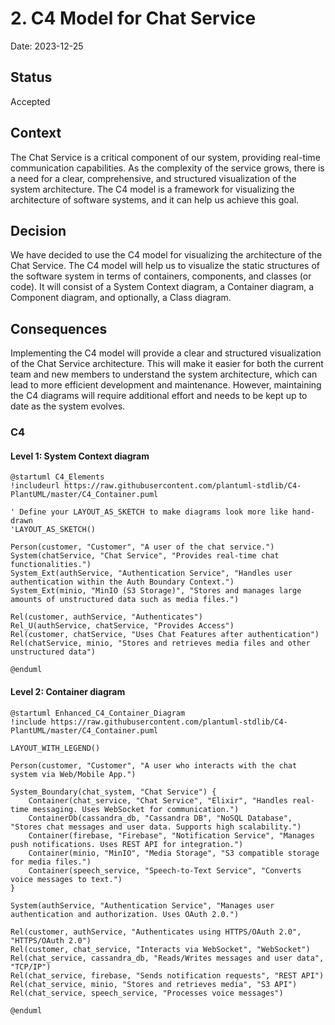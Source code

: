 # 2. C4 Model for Chat Service

Date: 2023-12-25

## Status

Accepted

## Context

The Chat Service is a critical component of our system, providing real-time communication capabilities. 
As the complexity of the service grows, there is a need for a clear, comprehensive, and structured visualization of 
the system architecture. The C4 model is a framework for visualizing the architecture of software systems, 
and it can help us achieve this goal.

## Decision

We have decided to use the C4 model for visualizing the architecture of the Chat Service.
The C4 model will help us to visualize the static structures of the software system in terms of containers, 
components, and classes (or code). It will consist of a System Context diagram, a Container diagram, 
a Component diagram, and optionally, a Class diagram.

## Consequences


Implementing the C4 model will provide a clear and structured visualization of the Chat Service architecture. 
This will make it easier for both the current team and new members to understand the system architecture, 
which can lead to more efficient development and maintenance. However, maintaining the C4 diagrams will require additional 
effort and needs to be kept up to date as the system evolves.

### C4

#### Level 1: System Context diagram

```puml
@startuml C4_Elements
!includeurl https://raw.githubusercontent.com/plantuml-stdlib/C4-PlantUML/master/C4_Container.puml

' Define your LAYOUT_AS_SKETCH to make diagrams look more like hand-drawn
'LAYOUT_AS_SKETCH()

Person(customer, "Customer", "A user of the chat service.")
System(chatService, "Chat Service", "Provides real-time chat functionalities.")
System_Ext(authService, "Authentication Service", "Handles user authentication within the Auth Boundary Context.")
System_Ext(minio, "MinIO (S3 Storage)", "Stores and manages large amounts of unstructured data such as media files.")

Rel(customer, authService, "Authenticates")
Rel_U(authService, chatService, "Provides Access")
Rel(customer, chatService, "Uses Chat Features after authentication")
Rel(chatService, minio, "Stores and retrieves media files and other unstructured data")

@enduml
```

#### Level 2: Container diagram

```puml
@startuml Enhanced_C4_Container_Diagram
!include https://raw.githubusercontent.com/plantuml-stdlib/C4-PlantUML/master/C4_Container.puml

LAYOUT_WITH_LEGEND()

Person(customer, "Customer", "A user who interacts with the chat system via Web/Mobile App.")

System_Boundary(chat_system, "Chat Service") {
    Container(chat_service, "Chat Service", "Elixir", "Handles real-time messaging. Uses WebSocket for communication.")
    ContainerDb(cassandra_db, "Cassandra DB", "NoSQL Database", "Stores chat messages and user data. Supports high scalability.")
    Container(firebase, "Firebase", "Notification Service", "Manages push notifications. Uses REST API for integration.")
    Container(minio, "MinIO", "Media Storage", "S3 compatible storage for media files.")
    Container(speech_service, "Speech-to-Text Service", "Converts voice messages to text.")
}

System(authService, "Authentication Service", "Manages user authentication and authorization. Uses OAuth 2.0.")

Rel(customer, authService, "Authenticates using HTTPS/OAuth 2.0", "HTTPS/OAuth 2.0")
Rel(customer, chat_service, "Interacts via WebSocket", "WebSocket")
Rel(chat_service, cassandra_db, "Reads/Writes messages and user data", "TCP/IP")
Rel(chat_service, firebase, "Sends notification requests", "REST API")
Rel(chat_service, minio, "Stores and retrieves media", "S3 API")
Rel(chat_service, speech_service, "Processes voice messages")

@enduml
```
